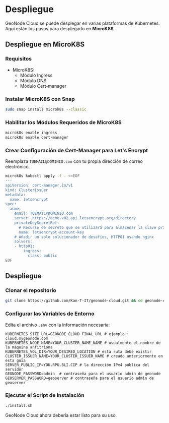 # Despliegue

GeoNode Cloud se puede desplegar en varias plataformas de Kubernetes. Aquí están los pasos para desplegarlo en **MicroK8S**.

## Despliegue en MicroK8S

### Requisitos

* MicroK8S:
    * Módulo Ingress
    * Módulo DNS
    * Módulo Cert-manager

### Instalar MicroK8S con Snap

```bash
sudo snap install microk8s --classic
```

### Habilitar los Módulos Requeridos de MicroK8S

```bash
microk8s enable ingress
microk8s enable cert-manager
```

### Crear Configuración de Cert-Manager para Let's Encrypt

Reemplaza `TUEMAIL@DOMINIO.com` con tu propia dirección de correo electrónico.

```bash
microk8s kubectl apply -f - <<EOF
---
apiVersion: cert-manager.io/v1
kind: ClusterIssuer
metadata:
  name: letsencrypt
spec:
  acme:
    email: TUEMAIL@DOMINIO.com
    server: https://acme-v02.api.letsencrypt.org/directory
    privateKeySecretRef:
      # Recurso de secreto que se utilizará para almacenar la clave privada de la cuenta.
      name: letsencrypt-account-key
    # Añadir un solo solucionador de desafíos, HTTP01 usando nginx
    solvers:
    - http01:
        ingress:
          class: public
EOF
```

## Despliegue

### Clonar el repositorio

```bash
git clone https://github.com/Kan-T-IT/geonode-cloud.git && cd geonode-cloud
```

### Configurar las Variables de Entorno

Edita el archivo `.env` con la información necesaria:

```env
KUBERNETES_SITE_URL=GEONODE_CLOUD_FINAL_URL # ejemplo.: cloud.mygeonode.com
KUBERNETES_NODE_NAME=YOUR_CLUSTER_NAME_NAME # usualmente el nombre de la máquina anfitriona
KUBERNETES_VOL_DIR=YOUR_DESIRED_LOCATION # esta ruta debe existir
CLUSTER_ISSUER_NAME=YOUR_CLUSTER_ISSUER_NAME # creado anteriormente en esta guía
SERVER_PUBLIC_IP=YOU.RPU.BLI.CIP # la dirección IPv4 pública del servidor
GEONODE_PASSWORD=admin  # contraseña para el usuario admin de geonode
GEOSERVER_PASSWORD=geoserver # contraseña para el usuario admin de geoserver
```

### Ejecutar el Script de Instalación

```bash
./install.sh
```

GeoNode Cloud ahora debería estar listo para su uso.
